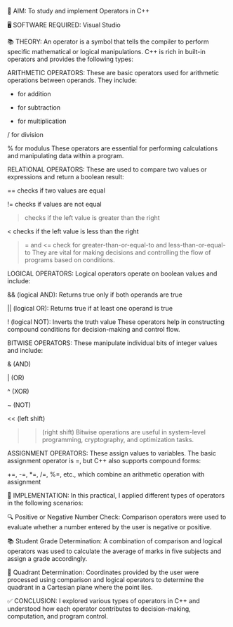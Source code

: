🧭 AIM: To study and implement Operators in C++

🖥️ SOFTWARE REQUIRED: Visual Studio

📚 THEORY: An operator is a symbol that tells the compiler to perform specific mathematical or logical manipulations. C++ is rich in built-in operators and provides the following types:

ARITHMETIC OPERATORS: These are basic operators used for arithmetic operations between operands. They include:

+ for addition

- for subtraction

* for multiplication

/ for division

% for modulus These operators are essential for performing calculations and manipulating data within a program.

RELATIONAL OPERATORS: These are used to compare two values or expressions and return a boolean result:

== checks if two values are equal

!= checks if values are not equal

> checks if the left value is greater than the right

< checks if the left value is less than the right

>= and <= check for greater-than-or-equal-to and less-than-or-equal-to They are vital for making decisions and controlling the flow of programs based on conditions.

LOGICAL OPERATORS: Logical operators operate on boolean values and include:

&& (logical AND): Returns true only if both operands are true

|| (logical OR): Returns true if at least one operand is true

! (logical NOT): Inverts the truth value These operators help in constructing compound conditions for decision-making and control flow.

BITWISE OPERATORS: These manipulate individual bits of integer values and include:

& (AND)

| (OR)

^ (XOR)

~ (NOT)

<< (left shift)

>> (right shift) Bitwise operations are useful in system-level programming, cryptography, and optimization tasks.

ASSIGNMENT OPERATORS: These assign values to variables. The basic assignment operator is =, but C++ also supports compound forms:

+=, -=, *=, /=, %=, etc., which combine an arithmetic operation with assignment

🧪 IMPLEMENTATION: In this practical, I applied different types of operators in the following scenarios:

🔍 Positive or Negative Number Check: Comparison operators were used to evaluate whether a number entered by the user is negative or positive.

📚 Student Grade Determination: A combination of comparison and logical operators was used to calculate the average of marks in five subjects and assign a grade accordingly.

🧭 Quadrant Determination: Coordinates provided by the user were processed using comparison and logical operators to determine the quadrant in a Cartesian plane where the point lies.

✅ CONCLUSION: I explored various types of operators in C++ and understood how each operator contributes to decision-making, computation, and program control.
